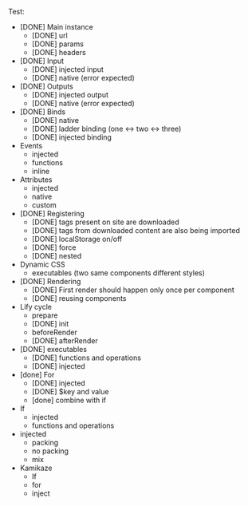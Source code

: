 Test:
- [DONE] Main instance
  - [DONE] url
  - [DONE] params
  - [DONE] headers
- [DONE] Input
  - [DONE] injected input
  - [DONE] native (error expected)
- [DONE] Outputs
  - [DONE] injected output
  - [DONE] native (error expected)
- [DONE] Binds
  - [DONE] native
  - [DONE] ladder binding (one <-> two <-> three)
  - [DONE] injected binding
- Events
  - injected
  - functions
  - inline
- Attributes
  - injected
  - native
  - custom
- [DONE] Registering
  - [DONE] tags present on site are downloaded
  - [DONE] tags from downloaded content are also being imported
  - [DONE] localStorage on/off
  - [DONE] force
  - [DONE] nested
- Dynamic CSS
  - executables (two same components different styles)
- [DONE] Rendering
  - [DONE] First render should happen only once per component
  - [DONE] reusing components
- Lify cycle
  - prepare
  - [DONE] init
  - beforeRender
  - [DONE] afterRender
- [DONE] executables
  - [DONE] functions and operations
  - [DONE] injected
- [done] For
  - [DONE] injected
  - [DONE] $key and value
  - [done] combine with if
- If
  - injected
  - functions and operations
- injected
  - packing
  - no packing
  - mix
- Kamikaze
  - If
  - for
  - inject
